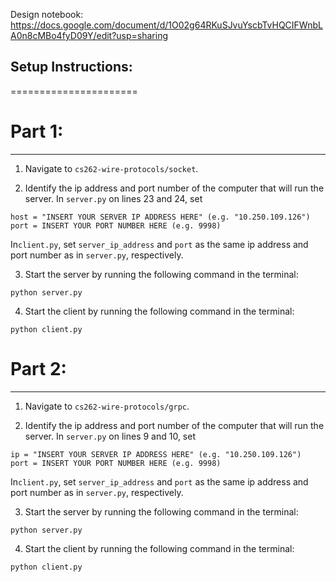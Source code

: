 Design notebook: https://docs.google.com/document/d/1O02g64RKuSJvuYscbTvHQCIFWnbLA0n8cMBo4fyD09Y/edit?usp=sharing

## Setup Instructions:
======================

# Part 1:
----------------------

1. Navigate to `cs262-wire-protocols/socket`.

2. Identify the ip address and port number of the computer that will run the server. In `server.py` on lines 23 and 24, set

``` 
host = "INSERT YOUR SERVER IP ADDRESS HERE" (e.g. "10.250.109.126")
port = INSERT YOUR PORT NUMBER HERE (e.g. 9998)
``` 

In`client.py`, set `server_ip_address` and `port` as the same ip address and port number as in `server.py`, respectively. 


3. Start the server by running the following command in the terminal:

 ``` python server.py ```

4. Start the client by running the following command in the terminal:

 ``` python client.py ```


# Part 2:
----------------------

1. Navigate to `cs262-wire-protocols/grpc`.

2. Identify the ip address and port number of the computer that will run the server. In `server.py` on lines 9 and 10, set

``` 
ip = "INSERT YOUR SERVER IP ADDRESS HERE" (e.g. "10.250.109.126")
port = INSERT YOUR PORT NUMBER HERE (e.g. 9998)
``` 

In`client.py`, set `server_ip_address` and `port` as the same ip address and port number as in `server.py`, respectively. 


3. Start the server by running the following command in the terminal:

 ``` python server.py ```

4. Start the client by running the following command in the terminal:

 ``` python client.py ```